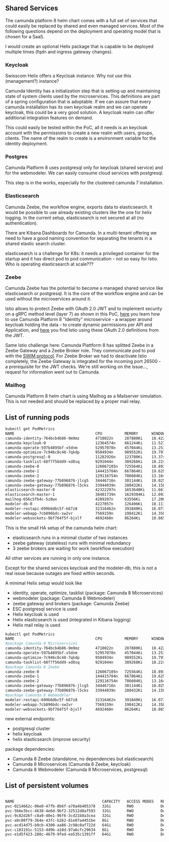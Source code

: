 ## Shared Services

The camunda platform 8 helm chart comes with a full set of services that could easily be replaced by shared and even managed services.
Most of the following questions depend on the deployment and operating model that is chosen for a SaaS.

I would create an optional Helix package that is capable to be deployed multiple times (fqdn and ingress gateway changes).

### Keycloak

Swisscom Helix offers a Keycloak instance. Why not use this (management?) instance?

Camunda Identity has a initialization step that is setting up and maintaining state of system clients used by the microservices. This definitions are part of a spring configuration that is adoptable. If we can assure that every camunda installation has its own keycloak realm and we can operate keycloak, this could be a very good solution. A keycloak realm can offer additional integration features on demand.

This could easily be tested within the PoC, all it needs is an keycloak account with the permissions to create a new realm with users, groups, clients. The name of the realm to create is a environment variable for the identity deployment.

### Postgres

Camunda Platform 8 uses postgresql only for keycloak (shared service) and for the webmodeler. We can easily consume cloud services with postgresql.

This step is in the works, especially for the clustered camunda 7 installation.

### Elasticsearch

Camunda Zeebe, the workflow engine, exports data to elasticsearch. It would be possible to use already existing clusters like the one for helix logging.
In the current setup, elasticsearch is not secured at all (no authentication).

There are Kibana Dashboards for Camunda.
In a multi-tenant offering we need to have a good naming convention for separating the tenants in a shared elastic search cluster.

elasticsearch is a challenge for K8s: it needs a privileged container for the startup and it has direct pod to pod communication - not so easy for Istio.
Who is operating elasticsearch at scale???

### Zeebe

Camunda Zeebe has the potential to become a managed shared service like elasticsearch or postgresql. It is the core of the workflow engine and can be used without the microservices around it.

Istio allows to protect Zeebe with OAuth 2.0 JWT and to implement security on a gRPC method level (layer 7) as shown in this PoC, [here](./permissions.md) you learn how to use Camunda Platform 8 "Identity" microservice - a wrapper around keycloak holding the data - to create dynamic permissions per API and Application, and [here](./istio-config.md) you find Istio using these OAuth 2.0 definitions from the JWT.

Same Istio challenge here: Camunda Plattform 8 has splitted Zeebe in a Zeebe Gateway and a Zeebe Broker role. They communicate pod to pod with the [SWIM protocol](https://en.wikipedia.org/wiki/SWIM_Protocol). For Zeebe Broker we had to deactivate Istio completely, the Zeebe Gateway is integrated for the incoming port 26500 - a prerequisite for the JWT checks. We're still working on the issue..., request for information went out to Camunda.

### Mailhog

Camunda Platform 8 helm chart is using Mailhog as a Mailserver simulation. This is not needed and should be replaced by a proper mail relay.


## List of running pods

```bash
kubectl get PodMetrics 
NAME                                    CPU          MEMORY      WINDOW
camunda-identity-764bcb4b86-9m9mz       4718022n     287880Ki    18.422s
camunda-keycloak-0                      12364574n    661244Ki    11.521s
camunda-operate-597b4895bf-x5dnm        52957070n    457044Ki    13.253s
camunda-optimize-7c946c8c48-7qkdp       9504934n     989552Ki    19.797s
camunda-postgresql-0                    11282926n    123780Ki    13.37s
camunda-tasklist-68f7f56dd9-xd8sq       9291044n     389268Ki    18.22s
camunda-zeebe-0                         126067105n   725564Ki    18.893s
camunda-zeebe-1                         144415704n   667864Ki    19.629s
camunda-zeebe-2                         129116754n   786604Ki    13.164s
camunda-zeebe-gateway-77b896876-jlcg5   34446716n    301144Ki    10.025s
camunda-zeebe-gateway-77b896876-l5cks   33944039n    280432Ki    14.158s
elasticsearch-master-0                  42322297n    1653648Ki   11.667s
elasticsearch-master-1                  38401739n    1629304Ki   12.093s
mailhog-656c5fb4c-5z8wx                 4289207n     63556Ki     17.206s
modeler-db-0                            4227057n     126496Ki    18.111s
modeler-restapi-699b6dbc5f-k67z8        32316462n    391840Ki    16.073s
modeler-webapp-7cb896bdc-sw2vr          7569159n     198412Ki    14.358s
modeler-websockets-9bf764f5f-bjxlf      4692460n     86264Ki     10.865s
```

This is the small HA setup of the camunda helm chart:

- elasticsearch runs in a minimal cluster of two instances
- zeebe gateway (stateless) runs with minimal redundancy
- 3 zeebe brokers are waiting for work (workflow execution)

All other services are running in only one instance.

Except for the shared services keycloak and the modeler-db, this is not a real issue because outages are fixed within seconds.

A minimal Helix setup would look like

- identity, operate, optimize, tasklist (package: Camunda 8 Microservices)
- webmodeler (package: Camunda 8 Webmodeler)
- zeebe gateway and brokers (package: Camunda Zeebe)
- ESC postgresql service is used
- Helix keycloak is used
- Helix elasticsearch is used (integrated in Kibana logging)
- Helix mail relay is used

```bash
kubectl get PodMetrics 
NAME                                    CPU          MEMORY      WINDOW
#package Camunda 8 Microservices
camunda-identity-764bcb4b86-9m9mz       4718022n     287880Ki    18.422s
camunda-operate-597b4895bf-x5dnm        52957070n    457044Ki    13.253s
camunda-optimize-7c946c8c48-7qkdp       9504934n     989552Ki    19.797s
camunda-tasklist-68f7f56dd9-xd8sq       9291044n     389268Ki    18.22s
#package Camunda 8 Zeebe
camunda-zeebe-0                         126067105n   725564Ki    18.893s
camunda-zeebe-1                         144415704n   667864Ki    19.629s
camunda-zeebe-2                         129116754n   786604Ki    13.164s
camunda-zeebe-gateway-77b896876-jlcg5   34446716n    301144Ki    10.025s
camunda-zeebe-gateway-77b896876-l5cks   33944039n    280432Ki    14.158s
#package Camunda 8 Webmodeler
modeler-restapi-699b6dbc5f-k67z8        32316462n    391840Ki    16.073s
modeler-webapp-7cb896bdc-sw2vr          7569159n     198412Ki    14.358s
modeler-websockets-9bf764f5f-bjxlf      4692460n     86264Ki     10.865s
```

new external endpoints:

- postgresql cluster
- helix keycloak
- helix elasticsearch (improve security)

package dependencies:

- Camunda 8 Zeebe (standalone, no dependencies but elasticsearch)
- Camunda 8 Microservices (Camunda 8 Zeebe, keycloak)
- Camunda 8 Webmodeler (Camunda 8 Microservices, postgresql)

## List of persistent volumes

```bash

NAME                                       CAPACITY   ACCESS MODES   RECLAIM POLICY   STATUS   CLAIM                                                      STORAGECLASS   REASON   AGE
pvc-0214662c-06e0-47fb-8b6f-a70a4b405378   32Gi       RWO            Delete           Bound    camunda8-dev/data-camunda-zeebe-2                          default                 9d
pvc-5b6e3bcc-4638-4e6d-9bf2-32512d8af593   32Gi       RWO            Delete           Bound    camunda8-dev/data-camunda-zeebe-1                          default                 9d
pvc-9c82d26f-c8a9-40e1-96f6-3cd21b8a3cea   32Gi       RWO            Delete           Bound    camunda8-dev/data-camunda-zeebe-0                          default                 9d
pvc-a9c80f79-364e-43fc-b262-81e07a4451be   8Gi        RWO            Delete           Bound    camunda8-dev/data-camunda-postgresql-0                     default                 9d
pvc-acd14d75-b0cb-4300-aa86-2c98c0af722d   64Gi       RWO            Delete           Bound    camunda8-dev/elasticsearch-master-elasticsearch-master-0   default                 9d
pvc-c183191c-5153-4d9b-a10d-97a6cfc29634   8Gi        RWO            Delete           Bound    camunda8-dev/data-modeler-db-0                             default                 9d
pvc-e1d5f423-280c-4679-9fed-ea535c1391ff   64Gi       RWO            Delete           Bound    camunda8-dev/elasticsearch-master-elasticsearch-master-1   default                 9d
```



